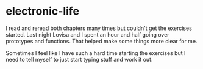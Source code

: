 # electronic-life

I read and reread both chapters many times but couldn't get the exercises started. Last night Lovisa and I spent an hour and half going over prototypes and functions. That helped make some things more clear for me.

Sometimes I feel like I have such a hard time starting the exercises but I need to tell myself to just start typing stuff and work it out.
